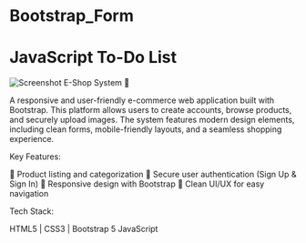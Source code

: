 # Bootstrap_Form
# JavaScript To-Do List



![Screenshot](todolist.png)
E-Shop System 🚀

A responsive and user-friendly e-commerce web application built with Bootstrap. This platform allows users to create accounts, browse products, and securely upload images. The system features modern design elements, including clean forms, mobile-friendly layouts, and a seamless shopping experience.

Key Features:

🛒 Product listing and categorization
🔐 Secure user authentication (Sign Up & Sign In)
📱 Responsive design with Bootstrap
🎨 Clean UI/UX for easy navigation

Tech Stack:

HTML5 | CSS3 | Bootstrap 5
JavaScript
